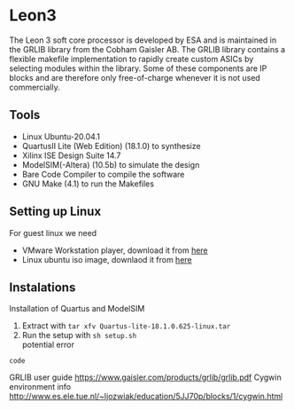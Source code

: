 # Leon3
The Leon 3 soft core processor is developed by ESA and is maintained in the GRLIB library from the Cobham Gaisler AB. The GRLIB library contains a flexible makefile implementation to rapidly create custom ASICs by selecting modules within the library. Some of these components are IP blocks and are therefore only free-of-charge whenever it is not used commercially.

## Tools
- Linux Ubuntu-20.04.1
- QuartusII Lite (Web Edition) (18.1.0) to synthesize
- Xilinx ISE Design Suite 14.7
- ModelSIM(-Altera) (10.5b) to simulate the design
- Bare Code Compiler to compile the software
- GNU Make (4.1) to run the Makefiles

## Setting up Linux
For guest linux we need

- VMware Workstation player, download it from [here](https://my.vmware.com/en/web/vmware/downloads/details?downloadGroup=PLAYER-1610&productId=1039&rPId=55792)
- Linux ubuntu iso image, downlaod it from [here](https://ubuntu.com/download/desktop) 

## Instalations
Installation of Quartus and ModelSIM
1. Extract with `tar xfv Quartus-lite-18.1.0.625-linux.tar`
2. Run the setup with `sh setup.sh`  
  potential error

`code`


GRLIB user guide https://www.gaisler.com/products/grlib/grlib.pdf
Cygwin environment info
http://www.es.ele.tue.nl/~ljozwiak/education/5JJ70p/blocks/1/cygwin.html
